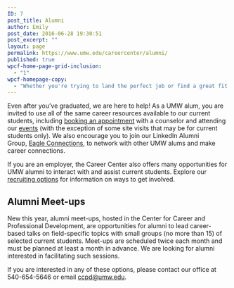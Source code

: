 ```yaml
---
ID: 7
post_title: Alumni
author: Emily
post_date: 2016-06-28 19:30:51
post_excerpt: ""
layout: page
permalink: https://www.umw.edu/careercenter/alumni/
published: true
wpcf-home-page-grid-inclusion:
  - "1"
wpcf-homepage-copy:
  - "Whether you're trying to land the perfect job or find a great fit for your organization, we can help."
---
```

Even after you’ve graduated, we are here to help! As a UMW alum, you are invited to use all of the same career resources available to our current students, including <a href="https://www.umw.edu/careercenter/students/appointments/">booking an appointment</a> with a counselor and attending our <a href="http://www.umw.edu/careercenter/events/">events</a> (with the exception of some site visits that may be for current students only). We also encourage you to join our LinkedIn Alumni Group, <a href="https://www.linkedin.com/groups/3135259">Eagle Connections</a>, to network with other UMW alums and make career connections.

If you are an employer, the Career Center also offers many opportunities for UMW alumni to interact with and assist current students. Explore our <a href="https://www.umw.edu/careercenter/employers/">recruiting options</a> for information on ways to get involved.
<h2>Alumni Meet-ups</h2>
New this year, alumni meet-ups, hosted in the Center for Career and Professional Development, are opportunities for alumni to lead career-based talks on field-specific topics with small groups (no more than 15) of selected current students. Meet-ups are scheduled twice each month and must be planned at least a month in advance. We are looking for alumni interested in facilitating such sessions.

If you are interested in any of these options, please contact our office at 540-654-5646 or email <a href="mailto:ccpd@umw.edu">ccpd@umw.edu.</a>